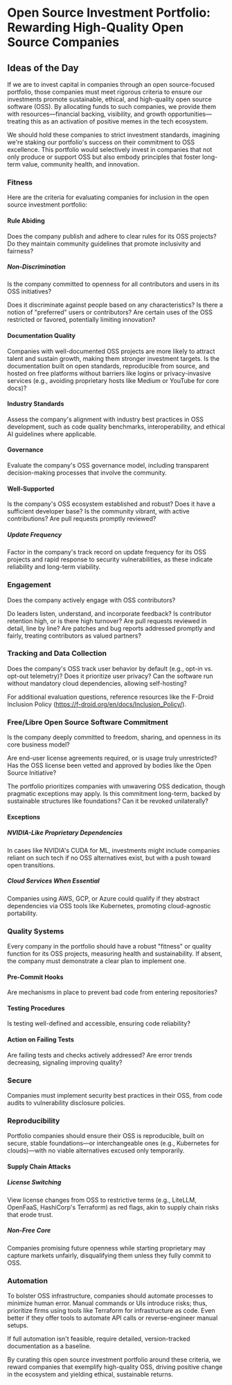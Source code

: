 # Open Source Investment Portfolio: Rewarding High-Quality Open Source Companies

## Ideas of the Day

If we are to invest capital in companies through an open source-focused portfolio, those companies must meet rigorous criteria to ensure our investments promote sustainable, ethical, and high-quality open source software (OSS). By allocating funds to such companies, we provide them with resources—financial backing, visibility, and growth opportunities—treating this as an activation of positive memes in the tech ecosystem. 

We should hold these companies to strict investment standards, imagining we're staking our portfolio's success on their commitment to OSS excellence. This portfolio would selectively invest in companies that not only produce or support OSS but also embody principles that foster long-term value, community health, and innovation.

### Fitness

Here are the criteria for evaluating companies for inclusion in the open source investment portfolio:

#### Rule Abiding

Does the company publish and adhere to clear rules for its OSS projects? Do they maintain community guidelines that promote inclusivity and fairness?

##### Non-Discrimination

Is the company committed to openness for all contributors and users in its OSS initiatives? 

Does it discriminate against people based on any characteristics? Is there a notion of "preferred" users or contributors? Are certain uses of the OSS restricted or favored, potentially limiting innovation?

#### Documentation Quality

Companies with well-documented OSS projects are more likely to attract talent and sustain growth, making them stronger investment targets. Is the documentation built on open standards, reproducible from source, and hosted on free platforms without barriers like logins or privacy-invasive services (e.g., avoiding proprietary hosts like Medium or YouTube for core docs)?

#### Industry Standards

Assess the company's alignment with industry best practices in OSS development, such as code quality benchmarks, interoperability, and ethical AI guidelines where applicable.

#### Governance

Evaluate the company's OSS governance model, including transparent decision-making processes that involve the community.

#### Well-Supported

Is the company's OSS ecosystem established and robust? Does it have a sufficient developer base? Is the community vibrant, with active contributions? Are pull requests promptly reviewed?

##### Update Frequency

Factor in the company's track record on update frequency for its OSS projects and rapid response to security vulnerabilities, as these indicate reliability and long-term viability.

### Engagement

Does the company actively engage with OSS contributors? 

Do leaders listen, understand, and incorporate feedback? Is contributor retention high, or is there high turnover? Are pull requests reviewed in detail, line by line? Are patches and bug reports addressed promptly and fairly, treating contributors as valued partners?

### Tracking and Data Collection

Does the company's OSS track user behavior by default (e.g., opt-in vs. opt-out telemetry)? Does it prioritize user privacy? Can the software run without mandatory cloud dependencies, allowing self-hosting?

For additional evaluation questions, reference resources like the F-Droid Inclusion Policy (https://f-droid.org/en/docs/Inclusion_Policy/).

### Free/Libre Open Source Software Commitment

Is the company deeply committed to freedom, sharing, and openness in its core business model?

Are end-user license agreements required, or is usage truly unrestricted? Has the OSS license been vetted and approved by bodies like the Open Source Initiative?

The portfolio prioritizes companies with unwavering OSS dedication, though pragmatic exceptions may apply. Is this commitment long-term, backed by sustainable structures like foundations? Can it be revoked unilaterally?

#### Exceptions

##### NVIDIA-Like Proprietary Dependencies
In cases like NVIDIA's CUDA for ML, investments might include companies reliant on such tech if no OSS alternatives exist, but with a push toward open transitions.

##### Cloud Services When Essential
Companies using AWS, GCP, or Azure could qualify if they abstract dependencies via OSS tools like Kubernetes, promoting cloud-agnostic portability.

### Quality Systems

Every company in the portfolio should have a robust "fitness" or quality function for its OSS projects, measuring health and sustainability. If absent, the company must demonstrate a clear plan to implement one.

#### Pre-Commit Hooks
Are mechanisms in place to prevent bad code from entering repositories?

#### Testing Procedures
Is testing well-defined and accessible, ensuring code reliability?

#### Action on Failing Tests
Are failing tests and checks actively addressed? Are error trends decreasing, signaling improving quality?

### Secure

Companies must implement security best practices in their OSS, from code audits to vulnerability disclosure policies.

### Reproducibility

Portfolio companies should ensure their OSS is reproducible, built on secure, stable foundations—or interchangeable ones (e.g., Kubernetes for clouds)—with no viable alternatives excused only temporarily.

#### Supply Chain Attacks

##### License Switching
View license changes from OSS to restrictive terms (e.g., LiteLLM, OpenFaaS, HashiCorp's Terraform) as red flags, akin to supply chain risks that erode trust.

##### Non-Free Core
Companies promising future openness while starting proprietary may capture markets unfairly, disqualifying them unless they fully commit to OSS.

### Automation

To bolster OSS infrastructure, companies should automate processes to minimize human error. Manual commands or UIs introduce risks; thus, prioritize firms using tools like Terraform for infrastructure as code. Even better if they offer tools to automate API calls or reverse-engineer manual setups.

If full automation isn't feasible, require detailed, version-tracked documentation as a baseline.

By curating this open source investment portfolio around these criteria, we reward companies that exemplify high-quality OSS, driving positive change in the ecosystem and yielding ethical, sustainable returns.

